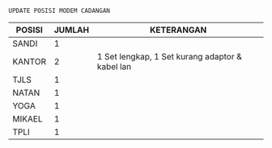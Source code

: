 `UPDATE POSISI MODEM CADANGAN`

| POSISI | JUMLAH | KETERANGAN |
| --- | --- | --- |
| SANDI | 1 |  |
| KANTOR | 2 | 1 Set lengkap, 1 Set kurang adaptor & kabel lan |
| TJLS | 1 |  |
| NATAN | 1 |  |
| YOGA | 1 |  |
| MIKAEL | 1 |  |
| TPLI | 1 |  |
